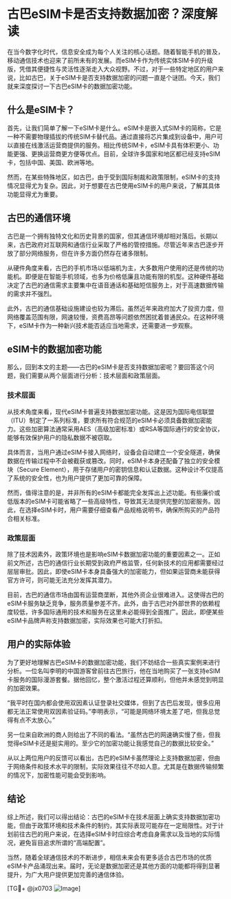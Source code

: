 # 古巴eSIM卡是否支持数据加密？深度解读

在当今数字化时代，信息安全成为每个人关注的核心话题。随着智能手机的普及，移动通信技术也迎来了前所未有的发展。而eSIM卡作为传统实体SIM卡的升级版，凭借其便捷性与灵活性逐渐走入大众视野。不过，对于一些特定地区的用户来说，比如古巴，关于eSIM卡是否支持数据加密的问题一直是个谜团。今天，我们就来深度探讨一下古巴eSIM卡的数据加密功能。

## 什么是eSIM卡？

首先，让我们简单了解一下eSIM卡是什么。eSIM卡是嵌入式SIM卡的简称，它是一种不需要物理插拔的传统SIM卡替代品。通过直接将芯片集成到设备中，用户可以直接在线激活运营商提供的服务。相比传统SIM卡，eSIM卡具有体积更小、功能更强、更换运营商更方便等优点。目前，全球许多国家和地区都已经支持eSIM卡，包括中国、美国、欧洲等地。

然而，在某些特殊地区，如古巴，由于受到国际制裁和政策限制，eSIM卡的支持情况显得尤为复杂。因此，对于想要在古巴使用eSIM卡的用户来说，了解其具体功能显得尤为重要。

## 古巴的通信环境

古巴是一个拥有独特文化和历史背景的国家，但其通信环境却相对落后。长期以来，古巴政府对互联网和通信行业采取了严格的管控措施。尽管近年来古巴逐步开放了部分网络服务，但在许多方面仍然存在诸多限制。

从硬件角度来看，古巴的手机市场以低端机为主，大多数用户使用的还是传统的功能机。即便是在智能手机领域，也多为价格低廉且功能有限的机型。这种硬件基础决定了古巴的通信需求主要集中在语音通话和基础短信服务上，对于高速数据传输的需求并不强烈。

此外，古巴的通信基础设施建设也较为滞后。虽然近年来政府加大了投资力度，但网络覆盖范围有限，网速较慢，资费高昂等问题依然困扰着普通民众。在这种环境下，eSIM卡作为一种新兴技术能否适应当地需求，还需要进一步观察。

## eSIM卡的数据加密功能

那么，回到本文的主题——古巴的eSIM卡是否支持数据加密呢？要回答这个问题，我们需要从两个层面进行分析：技术层面和政策层面。

### 技术层面

从技术角度来看，现代eSIM卡普遍支持数据加密功能。这是因为国际电信联盟（ITU）制定了一系列标准，要求所有符合规范的eSIM卡必须具备数据加密能力。这些加密算法通常采用AES（高级加密标准）或RSA等国际通行的安全协议，能够有效保护用户的隐私数据不被窃取。

具体而言，当用户通过eSIM卡接入网络时，设备会自动建立一个安全隧道，确保数据在传输过程中不会被截获或篡改。同时，eSIM卡本身还配备了独立的安全模块（Secure Element），用于存储用户的密钥信息和认证数据。这种设计不仅提高了系统的安全性，也为用户提供了更加可靠的保障。

然而，值得注意的是，并非所有的eSIM卡都能完全发挥出上述功能。有些廉价或低版本的eSIM卡可能省略了一些高级特性，导致其无法提供完整的加密服务。因此，在选择eSIM卡时，用户需要仔细查看产品规格说明书，确保所购买的产品符合相关标准。

### 政策层面

除了技术因素外，政策环境也是影响eSIM卡数据加密功能的重要因素之一。正如前文所述，古巴的通信行业长期受到政府严格监管，任何新技术的应用都需要经过层层审批。因此，即使eSIM卡本身具备强大的加密能力，但如果运营商未能获得官方许可，则可能无法充分发挥其潜力。

目前，古巴的通信市场由国有运营商垄断，其他外资企业很难进入。这使得古巴的eSIM卡服务缺乏竞争，服务质量参差不齐。此外，由于古巴对外部世界的依赖程度较低，许多国际通用的技术和服务在这里未必能得到全面推广。因此，即便某些eSIM卡品牌声称支持数据加密，实际效果也可能大打折扣。

## 用户的实际体验

为了更好地理解古巴eSIM卡的数据加密功能，我们不妨结合一些真实案例来进行分析。一位名叫李明的中国游客曾前往古巴旅行，他在当地购买了一张支持eSIM卡服务的国际漫游套餐。据他回忆，整个激活过程还算顺利，但他并未感觉到明显的加密效果。

“我平时在国内都会使用双因素认证登录社交媒体，但到了古巴后发现，很多应用都无法正常使用双因素验证码。”李明表示，“可能是网络环境太差了吧，但我总觉得有点不太放心。”

另一位来自欧洲的商人则给出了不同的看法。“虽然古巴的网速确实慢了些，但我觉得eSIM卡还是挺实用的。至少它的加密功能让我感觉自己的数据比较安全。”

从以上两位用户的反馈可以看出，古巴的eSIM卡虽然理论上支持数据加密，但由于网络条件和技术水平的限制，实际效果往往不尽如人意。尤其是在数据传输频繁的情况下，加密性能可能会受到影响。

## 结论

综上所述，我们可以得出结论：古巴的eSIM卡在技术层面上确实支持数据加密功能，但由于政策环境和技术条件的制约，其实际表现可能存在一定局限性。对于计划前往古巴的用户来说，在选择eSIM卡时应综合考虑自身需求以及当地的实际情况，避免盲目追求所谓的“高端配置”。

当然，随着全球通信技术的不断进步，相信未来会有更多适合古巴市场的优质eSIM卡产品涌现出来。届时，无论是数据加密还是其他方面的功能都将得到显著提升，为广大用户提供更加完善的通信体验。

[TG💪+ @jx0703 ![Image](https://github.com/user-attachments/assets/dbca1d08-cadb-493c-b0ec-ad6f7a83f270)]